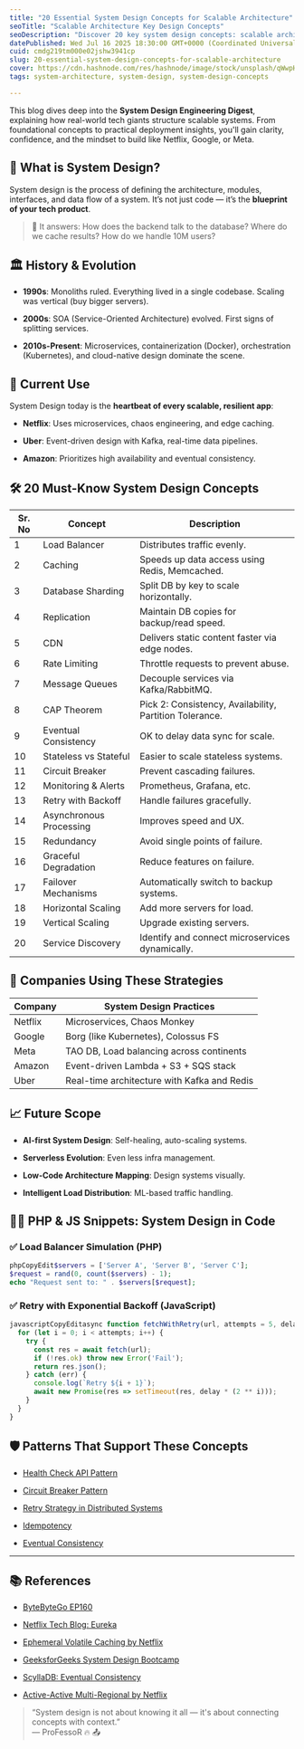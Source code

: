 ```yaml
---
title: "20 Essential System Design Concepts for Scalable Architecture"
seoTitle: "Scalable Architecture Key Design Concepts"
seoDescription: "Discover 20 key system design concepts: scalable architecture, load balancing, microservices, and cloud-native strategies used by tech giants"
datePublished: Wed Jul 16 2025 18:30:00 GMT+0000 (Coordinated Universal Time)
cuid: cmdg219tm000e02jshw3941cp
slug: 20-essential-system-design-concepts-for-scalable-architecture
cover: https://cdn.hashnode.com/res/hashnode/image/stock/unsplash/qWwpHwip31M/upload/92096bcaca4eb07ffd308bdf5d1a113a.jpeg
tags: system-architecture, system-design, system-design-concepts

---
```


This blog dives deep into the **System Design Engineering Digest**, explaining how real-world tech giants structure scalable systems. From foundational concepts to practical deployment insights, you'll gain clarity, confidence, and the mindset to build like Netflix, Google, or Meta.

## 🔧 What is System Design?

System design is the process of defining the architecture, modules, interfaces, and data flow of a system. It’s not just code — it’s the **blueprint of your tech product**.

> 🧠 It answers: How does the backend talk to the database? Where do we cache results? How do we handle 10M users?

## 🏛️ History & Evolution

* **1990s**: Monoliths ruled. Everything lived in a single codebase. Scaling was vertical (buy bigger servers).
    
* **2000s**: SOA (Service-Oriented Architecture) evolved. First signs of splitting services.
    
* **2010s-Present**: Microservices, containerization (Docker), orchestration (Kubernetes), and cloud-native design dominate the scene.
    

## 🔁 Current Use

System Design today is the **heartbeat of every scalable, resilient app**:

* **Netflix**: Uses microservices, chaos engineering, and edge caching.
    
* **Uber**: Event-driven design with Kafka, real-time data pipelines.
    
* **Amazon**: Prioritizes high availability and eventual consistency.
    

## 🛠️ 20 Must-Know System Design Concepts

| Sr. No | Concept | Description |
| --- | --- | --- |
| 1 | Load Balancer | Distributes traffic evenly. |
| 2 | Caching | Speeds up data access using Redis, Memcached. |
| 3 | Database Sharding | Split DB by key to scale horizontally. |
| 4 | Replication | Maintain DB copies for backup/read speed. |
| 5 | CDN | Delivers static content faster via edge nodes. |
| 6 | Rate Limiting | Throttle requests to prevent abuse. |
| 7 | Message Queues | Decouple services via Kafka/RabbitMQ. |
| 8 | CAP Theorem | Pick 2: Consistency, Availability, Partition Tolerance. |
| 9 | Eventual Consistency | OK to delay data sync for scale. |
| 10 | Stateless vs Stateful | Easier to scale stateless systems. |
| 11 | Circuit Breaker | Prevent cascading failures. |
| 12 | Monitoring & Alerts | Prometheus, Grafana, etc. |
| 13 | Retry with Backoff | Handle failures gracefully. |
| 14 | Asynchronous Processing | Improves speed and UX. |
| 15 | Redundancy | Avoid single points of failure. |
| 16 | Graceful Degradation | Reduce features on failure. |
| 17 | Failover Mechanisms | Automatically switch to backup systems. |
| 18 | Horizontal Scaling | Add more servers for load. |
| 19 | Vertical Scaling | Upgrade existing servers. |
| 20 | Service Discovery | Identify and connect microservices dynamically. |

## 💼 Companies Using These Strategies

| Company | System Design Practices |
| --- | --- |
| Netflix | Microservices, Chaos Monkey |
| Google | Borg (like Kubernetes), Colossus FS |
| Meta | TAO DB, Load balancing across continents |
| Amazon | Event-driven Lambda + S3 + SQS stack |
| Uber | Real-time architecture with Kafka and Redis |

## 📈 Future Scope

* **AI-first System Design**: Self-healing, auto-scaling systems.
    
* **Serverless Evolution**: Even less infra management.
    
* **Low-Code Architecture Mapping**: Design systems visually.
    
* **Intelligent Load Distribution**: ML-based traffic handling.
    

## 👨‍💻 PHP & JS Snippets: System Design in Code

### ✅ Load Balancer Simulation (PHP)

```php
phpCopyEdit$servers = ['Server A', 'Server B', 'Server C'];
$request = rand(0, count($servers) - 1);
echo "Request sent to: " . $servers[$request];
```

### ✅ Retry with Exponential Backoff (JavaScript)

```javascript
javascriptCopyEditasync function fetchWithRetry(url, attempts = 5, delay = 1000) {
  for (let i = 0; i < attempts; i++) {
    try {
      const res = await fetch(url);
      if (!res.ok) throw new Error('Fail');
      return res.json();
    } catch (err) {
      console.log(`Retry ${i + 1}`);
      await new Promise(res => setTimeout(res, delay * (2 ** i)));
    }
  }
}
```

## 🛡 Patterns That Support These Concepts

* [Health Check API Pattern](https://microservices.io/patterns/observability/health-check-api.html)
    
* [Circuit Breaker Pattern](https://www.geeksforgeeks.org/system-design/what-is-circuit-breaker-pattern-in-microservices/)
    
* [Retry Strategy in Distributed Systems](https://www.geeksforgeeks.org/system-design/retries-strategies-in-distributed-systems/)
    
* [Idempotency](https://blog.algomaster.io/p/idempotency-in-distributed-systems)
    
* [Eventual Consistency](https://www.scylladb.com/glossary/eventual-consistency/)
    

---

## 📚 References

* [ByteByteGo EP160](https://blog.bytebytego.com/p/ep160-top-20-system-design-concepts)
    
* [Netflix Tech Blog: Eureka](https://netflixtechblog.com/netflix-shares-cloud-load-balancing-and-failover-tool-eureka-c10647ef95e5)
    
* [Ephemeral Volatile Caching by Netflix](http://techblog.netflix.com/2012/01/ephemeral-volatile-caching-in-cloud.html)
    
* [GeeksforGeeks System Design Bootcamp](https://www.geeksforgeeks.org/system-design/system-design-interview-bootcamp-guide/)
    
* [ScyllaDB: Eventual Consistency](https://www.scylladb.com/glossary/eventual-consistency/)
    
* [Active-Active Multi-Regional by Netflix](https://netflixtechblog.com/active-active-for-multi-regional-resiliency-c47719f6685b)
    

> “System design is not about knowing it all — it's about connecting concepts with context.”  
> — ProFessoR 🔥 📤